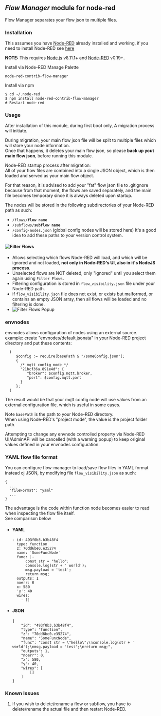 ## _Flow Manager_ module for node-red

Flow Manager separates your flow json to multiple files.

### Installation

This assumes you have [Node-RED](https://nodered.org) already installed and working, if you need to install Node-RED see [here](https://nodered.org/docs/getting-started/installation)

**NOTE:** This requires [Node.js](https://nodejs.org) v8.11.1+ and [Node-RED](https://nodered.org/) v0.19+.

Install via Node-RED Manage Palette

```
node-red-contrib-flow-manager
```

Install via npm

```shell
$ cd ~/.node-red
$ npm install node-red-contrib-flow-manager
# Restart node-red
```

### Usage 
After installation of this module, during first boot only, A migration process will initiate.

During migration, your main flow json file will be split to multiple files which will store your node information.<br/>
Once that happens, it deletes your main flow json, so please **back up yout main flow json**, before running this module.

Node-RED startup process after migration:<br/>
All of your flow files are combined into a single JSON object, which is then loaded and served as your main flow object.

For that reason, it is advised to add your "fat" flow json file to .gitignore because from that moment, the flows are saved separately, and the main file becomes temporary since it is always deleted upon startup.

The nodes will be stored in the following subdirectories of your Node-RED path as such:
* `/flows/`**`flow name`**
* `/subflows/`**`subflow name`**
* `/config-nodes.json` (global config nodes will be stored here)
It's a good idea to add these paths to your version control system. 

#### ![Filter Flows](https://gitlab.com/monogoto.io/node-red-contrib-flow-manager/-/raw/master/filter_flows.png)
* Allows selecting which flows Node-RED will load, and which will be ignored and not loaded, **not only in Node-RED's UI, also in it's NodeJS process.** <br/>
* Unselected flows are NOT deleted, only "ignored" until you select them again using `Filter Flows`.
* Filtering configuration is stored in `flow_visibility.json` file under your Node-RED path.
* if `flow_visibility.json` file does not exist, or exists but malformed, or contains an empty JSON array, then all flows will be loaded and no filtering is done.
* ![Filter Flows Popup](https://gitlab.com/monogoto.io/node-red-contrib-flow-manager/-/raw/master/filter_flows_popup.png)
    
### envnodes
envnodes allows configuration of nodes using an external source.<br/>
example:
create "envnodes/default.jsonata" in your Node-RED project directory and put these contents:
```
  (
     $config := require(basePath & "/someConfig.json");
     {
       /* mqtt config node */
       "21bcf36a.891e4d": {
          "broker": $config.mqtt.broker,
          "port": $config.mqtt.port
       }
     };
  )
```
The result would be that your mqtt config node will use values from an external configuration file, which is useful in some cases.

Note `basePath` is the path to your Node-RED directory.<br/>
When using Node-RED's "project mode", the value is the project folder path. 

Attempting to change any envnode controlled property via Node-RED UI/AdminAPI will be cancelled (with a warning popup) to keep original values defined in your envnodes configuration.
    
### YAML flow file format
You can configure flow-manager to load/save flow files in YAML format instead oj JSON, by modifying file `flow_visibility.json` as such:
```
{
  ...
  "fileFormat": "yaml"
  ...
}
```
The advantage is the code within function node becomes easier to read when inspecting the flow file itself.<br/>
See comparison below
* #### YAML
    ```
    - id: 493f0b3.b3b48f4
      type: function
      z: 70dd6be0.e35274
      name: 'SomeFuncNode'
      func: |-
          const str = "hello";
          console.log(str + ' world');
          msg.payload = 'test';
          return msg;
      outputs: 1
      noerr: 0
      x: 580
      'y': 40
      wires:
        - []
    ```
* #### JSON
    ```
    {
        "id": "493f0b3.b3b48f4",
        "type": "function",
        "z": "70dd6be0.e35274",
        "name": "SomeFuncNode",
        "func": "const str = \"hello\";\nconsole.log(str + ' world');\nmsg.payload = 'test';\nreturn msg;",
        "outputs": 1,
        "noerr": 0,
        "x": 580,
        "y": 40,
        "wires": [
            []
        ]
    }
    ```
    
### Known Issues
1. If you wish to delete/rename a flow or subflow, you have to delete/rename the actual file and then restart Node-RED.
